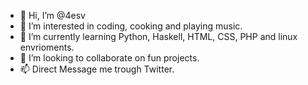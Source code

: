 - 👋 Hi, I’m @4esv
- 👀 I’m interested in coding, cooking and playing music.
- 🌱 I’m currently learning Python, Haskell, HTML, CSS, PHP and linux envrioments.
- 💞️ I’m looking to collaborate on fun projects.
- 📫 Direct Message me trough Twitter.

<!---
4esv/4esv is a ✨ special ✨ repository because its `README.md` (this file) appears on your GitHub profile.
You can click the Preview link to take a look at your changes.
--->
